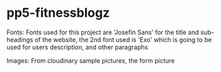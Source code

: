 # pp5-fitnessblogz

Fonts: 
Fonts used for this project are 'Josefin Sans' for the title and sub-headings of the website, the 2nd font used is 'Exo' which is going to be used for users description, and other paragraphs

Images: From cloudinary sample pictures, the form picture